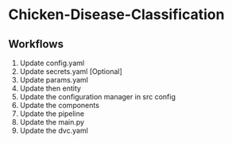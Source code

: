 # Chicken-Disease-Classification

## Workflows

1. Update config.yaml
2. Update secrets.yaml [Optional]
3. Update params.yaml
4. Update then entity
5. Update the configuration manager in src config
6. Update the components
7. Update the pipeline
8. Update the main.py
9. Update the dvc.yaml